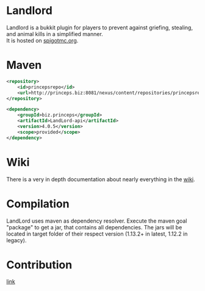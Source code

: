 Landlord
========

Landlord is a bukkit plugin for players to prevent against griefing, stealing, and animal kills in a simplified manner.  
It is hosted on [spigotmc.org](https://www.spigotmc.org/resources/beta-landlord-2.44398/).

Maven
=====
```xml
<repository>
    <id>princepsrepo</id>
    <url>http://princeps.biz:8081/nexus/content/repositories/princepsrepo/</url>
</repository>

<dependency>
    <groupId>biz.princeps</groupId>
    <artifactId>LandLord-api</artifactId>
    <version>4.0.5</version>
    <scope>provided</scope>
</dependency>
```

Wiki
====
There is a very in depth documentation about nearly everything in the
[wiki](https://gitlab.com/princeps/LandLord/wikis/home).

Compilation
================

LandLord uses maven as dependency resolver. Execute the maven goal "package" to get a jar, that contains all dependencies.
The jars will be located in target folder of their respect version (1.13.2+ in latest, 1.12.2 in legacy). 

Contribution
============
[link](https://gitlab.com/princeps/LandLord/blob/master/CONTRIBUTING.md)